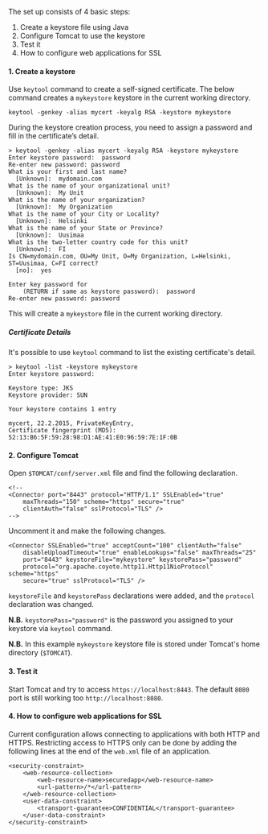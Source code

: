 The set up consists of 4 basic steps:

1. Create a keystore file using Java
2. Configure Tomcat to use the keystore
3. Test it
4. How to configure web applications for SSL

#### 1. Create a keystore

Use ```keytool``` command to create a self-signed certificate. The below command creates a ```mykeystore``` keystore in the current working directory.

```
keytool -genkey -alias mycert -keyalg RSA -keystore mykeystore
```

During the keystore creation process, you need to assign a password and fill in the certificate’s detail.

```
> keytool -genkey -alias mycert -keyalg RSA -keystore mykeystore
Enter keystore password:  password
Re-enter new password: password
What is your first and last name?
  [Unknown]:  mydomain.com
What is the name of your organizational unit?
  [Unknown]:  My Unit
What is the name of your organization?
  [Unknown]:  My Organization
What is the name of your City or Locality?
  [Unknown]:  Helsinki
What is the name of your State or Province?
  [Unknown]:  Uusimaa
What is the two-letter country code for this unit?
  [Unknown]:  FI
Is CN=mydomain.com, OU=My Unit, O=My Organization, L=Helsinki, ST=Uusimaa, C=FI correct?
  [no]:  yes

Enter key password for
    (RETURN if same as keystore password):  password
Re-enter new password: password
```

This will create a ```mykeystore``` file in the current working directory.

##### Certificate Details

It's possible to use ```keytool``` command to list the existing certificate's detail.

```
> keytool -list -keystore mykeystore
Enter keystore password:

Keystore type: JKS
Keystore provider: SUN

Your keystore contains 1 entry

mycert, 22.2.2015, PrivateKeyEntry,
Certificate fingerprint (MD5): 52:13:B6:5F:59:28:98:D1:AE:41:E0:96:59:7E:1F:0B
```

#### 2. Configure Tomcat

Open ```$TOMCAT/conf/server.xml``` file and find the following declaration.

```
<!--
<Connector port="8443" protocol="HTTP/1.1" SSLEnabled="true"
    maxThreads="150" scheme="https" secure="true"
    clientAuth="false" sslProtocol="TLS" />
-->
```

Uncomment it and make the following changes.

```
<Connector SSLEnabled="true" acceptCount="100" clientAuth="false"
    disableUploadTimeout="true" enableLookups="false" maxThreads="25"
    port="8443" keystoreFile="mykeystore" keystorePass="password"
    protocol="org.apache.coyote.http11.Http11NioProtocol" scheme="https"
    secure="true" sslProtocol="TLS" />
```

```keystoreFile``` and ```keystorePass``` declarations were added, and the ```protocol``` declaration was changed.

**N.B.** ```keystorePass="password"``` is the password you assigned to your keystore via ```keytool``` command.

**N.B.** In this example ```mykeystore``` keystore file is stored under Tomcat's home directory (```$TOMCAT```).

#### 3. Test it

Start Tomcat and try to access ```https://localhost:8443```. The default ```8080``` port is still working too ```http://localhost:8080```.

#### 4. How to configure web applications for SSL

Current configuration allows connecting to applications with both HTTP and HTTPS. Restricting access to HTTPS only can be done by adding the following lines at the end of the ```web.xml``` file of an application.

```
<security-constraint>
    <web-resource-collection>
        <web-resource-name>securedapp</web-resource-name>
        <url-pattern>/*</url-pattern>
    </web-resource-collection>
    <user-data-constraint>
        <transport-guarantee>CONFIDENTIAL</transport-guarantee>
    </user-data-constraint>
</security-constraint>
```
